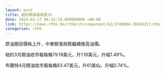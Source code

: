 ```yaml
---
layout: post
title: 紐約期油高收逾1%
date: 2024-02-17 06:24:34.000000000 +08:00
link: https://news.rthk.hk/rthk/ch/component/k2/1740694-20240217.htm
categories: rthk
---
```


原油期貨價格上升，中東緊張局勢繼續推高油價。

紐約3月期油收市報每桶79.19美元，升1.16美元，升幅1.49%。

布蘭特4月期油收市報每桶83.47美元，升61美仙，升幅0.74%。
